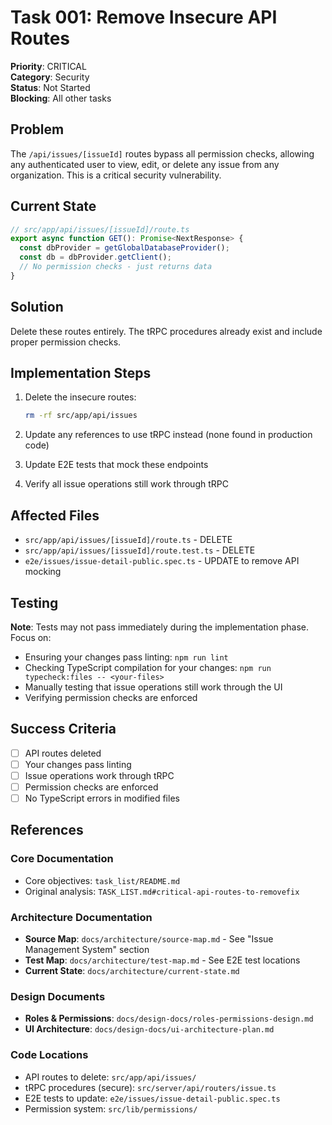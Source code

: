 # Task 001: Remove Insecure API Routes

**Priority**: CRITICAL  
**Category**: Security  
**Status**: Not Started  
**Blocking**: All other tasks

## Problem

The `/api/issues/[issueId]` routes bypass all permission checks, allowing any authenticated user to view, edit, or delete any issue from any organization. This is a critical security vulnerability.

## Current State

```typescript
// src/app/api/issues/[issueId]/route.ts
export async function GET(): Promise<NextResponse> {
  const dbProvider = getGlobalDatabaseProvider();
  const db = dbProvider.getClient();
  // No permission checks - just returns data
}
```

## Solution

Delete these routes entirely. The tRPC procedures already exist and include proper permission checks.

## Implementation Steps

1. Delete the insecure routes:

   ```bash
   rm -rf src/app/api/issues
   ```

2. Update any references to use tRPC instead (none found in production code)

3. Update E2E tests that mock these endpoints

4. Verify all issue operations still work through tRPC

## Affected Files

- `src/app/api/issues/[issueId]/route.ts` - DELETE
- `src/app/api/issues/[issueId]/route.test.ts` - DELETE
- `e2e/issues/issue-detail-public.spec.ts` - UPDATE to remove API mocking

## Testing

**Note**: Tests may not pass immediately during the implementation phase. Focus on:

- Ensuring your changes pass linting: `npm run lint`
- Checking TypeScript compilation for your changes: `npm run typecheck:files -- <your-files>`
- Manually testing that issue operations still work through the UI
- Verifying permission checks are enforced

## Success Criteria

- [ ] API routes deleted
- [ ] Your changes pass linting
- [ ] Issue operations work through tRPC
- [ ] Permission checks are enforced
- [ ] No TypeScript errors in modified files

## References

### Core Documentation

- Core objectives: `task_list/README.md`
- Original analysis: `TASK_LIST.md#critical-api-routes-to-removefix`

### Architecture Documentation

- **Source Map**: `docs/architecture/source-map.md` - See "Issue Management System" section
- **Test Map**: `docs/architecture/test-map.md` - See E2E test locations
- **Current State**: `docs/architecture/current-state.md`

### Design Documents

- **Roles & Permissions**: `docs/design-docs/roles-permissions-design.md`
- **UI Architecture**: `docs/design-docs/ui-architecture-plan.md`

### Code Locations

- API routes to delete: `src/app/api/issues/`
- tRPC procedures (secure): `src/server/api/routers/issue.ts`
- E2E tests to update: `e2e/issues/issue-detail-public.spec.ts`
- Permission system: `src/lib/permissions/`
